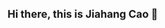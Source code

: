 ## Hi there, this is Jiahang Cao 👋

<!--
**AndyCao1125/AndyCao1125** is a ✨ _special_ ✨ repository because its `README.md` (this file) appears on your GitHub profile.

Here are some ideas to get you started:

- 🔭 I’m currently working on ...
- 🌱 I’m currently learning ...
- 👯 I’m looking to collaborate on ...
- 🤔 I’m looking for help with ...
- 💬 Ask me about ...
- 📫 How to reach me: ...
- 😄 Pronouns: ...
- ⚡ Fun fact: ...

<picture>
  <source
    media="(prefers-color-scheme: dark)"
    srcset="https://raw.githubusercontent.com/AndyCao1125/AndyCao1125/output/github-contribution-grid-snake-dark.svg"
  />
  <source
    media="(prefers-color-scheme: light)"
    srcset="https://raw.githubusercontent.com/AndyCao1125/AndyCao1125/output/github-contribution-grid-snake.svg"
  />
  <img
    alt="github contribution grid snake animation"
    src="https://raw.githubusercontent.com/AndyCao1125/AndyCao1125/output/github-contribution-grid-snake.svg"
  />
</picture>
-->
